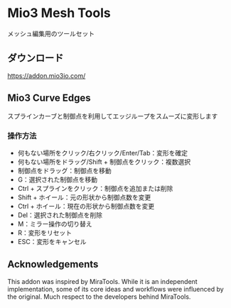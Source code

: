 # Mio3 Mesh Tools

メッシュ編集用のツールセット

## ダウンロード

https://addon.mio3io.com/


## Mio3 Curve Edges

スプラインカーブと制御点を利用してエッジループをスムーズに変形します

### 操作方法

-   何もない場所をクリック/右クリック/Enter/Tab：変形を確定
-   何もない場所をドラッグ/Shift + 制御点をクリック：複数選択
-   制御点をドラッグ：制御点を移動
-   G：選択された制御点を移動
-   Ctrl + スプラインをクリック：制御点を追加または削除
-   Shift + ホイール：元の形状から制御点数を変更
-   Ctrl + ホイール：現在の形状から制御点数を変更
-   Del：選択された制御点を削除
-   M：ミラー操作の切り替え
-   R：変形をリセット
-   ESC：変形をキャンセル

## Acknowledgements

This addon was inspired by MiraTools. While it is an independent implementation, some of its core ideas and workflows were influenced by the original. Much respect to the developers behind MiraTools.
